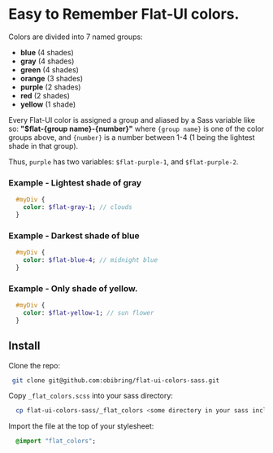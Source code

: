 # Easy to Remember Flat-UI colors.

Colors are divided into 7 named groups:
  * **blue**        (4 shades)
  * **gray**        (4 shades)
  * **green**       (4 shades)
  * **orange**      (3 shades)
  * **purple**      (2 shades)
  * **red**         (2 shades)
  * **yellow**      (1 shade)

Every Flat-UI color is assigned a group and aliased by a Sass variable
like so:
**"$flat-{group name}-{number}"**
where ```{group name}``` is one of the color groups above, and ```{number}```
is a number between 1-4 (1 being the lightest shade in that group).

Thus, ```purple``` has two variables: ```$flat-purple-1```, and ```$flat-purple-2```.

### Example - Lightest shade of gray
```sass
  #myDiv {
    color: $flat-gray-1; // clouds
  }
```
### Example - Darkest shade of blue
```sass
  #myDiv {
    color: $flat-blue-4; // midnight blue
  }
```
### Example - Only shade of yellow.
```sass
  #myDiv {
    color: $flat-yellow-1; // sun flower
  }
```

## Install
Clone the repo:
```sh
 git clone git@github.com:obibring/flat-ui-colors-sass.git
```

Copy ```_flat_colors.scss``` into your sass directory:
```sh
  cp flat-ui-colors-sass/_flat_colors <some directory in your sass include path>
```

Import the file at the top of your stylesheet:
```sass
  @import "flat_colors";
```
